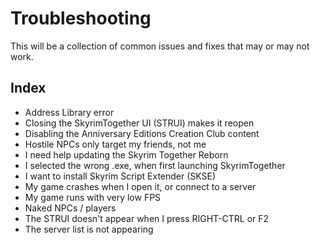 # Troubleshooting

This will be a collection of common issues and fixes that may or may not work.

## Index

* Address Library error
* Closing the SkyrimTogether UI (STRUI) makes it reopen
* Disabling the Anniversary Editions Creation Club content
* Hostile NPCs only target my friends, not me
* I need help updating the Skyrim Together Reborn
* I selected the wrong .exe, when first launching SkyrimTogether
* I want to install Skyrim Script Extender (SKSE)
* My game crashes when I open it, or connect to a server
* My game runs with very low FPS
* Naked NPCs / players
* The STRUI doesn't appear when I press RIGHT-CTRL or F2
* The server list is not appearing
